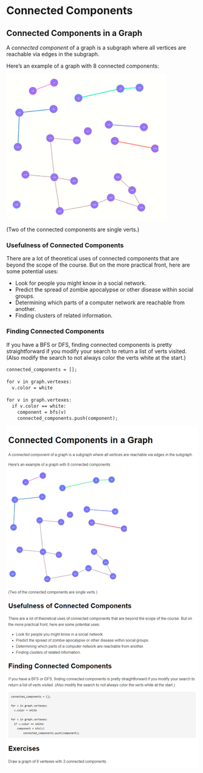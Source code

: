 # Connected Components

## Connected Components in a Graph

A _connected component_ of a graph is a subgraph where all vertices are reachable via edges in the subgraph.

Here’s an example of a graph with 8 connected components:

![](../../../.gitbook/assets/image%20%2813%29.png)

(Two of the connected components are single verts.)

### Usefulness of Connected Components

There are a lot of theoretical uses of connected components that are beyond the scope of the course. But on the more practical front, here are some potential uses:

- Look for people you might know in a social network.
- Predict the spread of zombie apocalypse or other disease within social groups.
- Determining which parts of a computer network are reachable from another.
- Finding clusters of related information.

### Finding Connected Components

If you have a BFS or DFS, finding connected components is pretty straightforward if you modify your search to return a list of verts visited. (Also modify the search to not always color the verts white at the start.)

    connected_components = [];

    for v in graph.vertexes:
      v.color = white

    for v in graph.vertexes:
      if v.color == white:
        component = bfs(v)
        connected_components.push(component);

![](../../../.gitbook/assets/readme.png)
